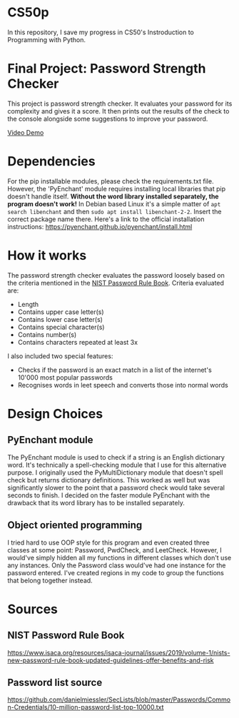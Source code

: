 # CS50p
In this repository, I save my progress in CS50's Instroduction to Programming with Python.

# Final Project: Password Strength Checker
This project is password strength checker. It evaluates your password for its complexity and gives it a score. It then prints out the results of the check to the console alongside some suggestions to improve your password.

[Video Demo](https://youtu.be/W1hjdY1bpUI)

# Dependencies
For the pip installable modules, please check the requirements.txt file. However, the 'PyEnchant' module requires installing local libraries that pip doesn't handle itself. **Without the word library installed separately, the program doesn't work!** In Debian based Linux it's a simple matter of `apt search libenchant` and then `sudo apt install libenchant-2-2`. Insert the correct package name there. Here's a link to the official installation instructions: https://pyenchant.github.io/pyenchant/install.html

# How it works
The password strength checker evaluates the password loosely based on the criteria mentioned in the [NIST Password Rule Book](https://www.isaca.org/resources/isaca-journal/issues/2019/volume-1/nists-new-password-rule-book-updated-guidelines-offer-benefits-and-risk). Criteria evaluated are:
- Length
- Contains upper case letter(s)
- Contains lower case letter(s)
- Contains special character(s)
- Contains number(s)
- Contains characters repeated at least 3x

I also included two special features:
- Checks if the password is an exact match in a list of the internet's 10'000 most popular passwords
- Recognises words in leet speech and converts those into normal words

# Design Choices
## PyEnchant module
The PyEnchant module is used to check if a string is an English dictionary word. It's technically a spell-checking module that I use for this alternative purpose. I originally used the PyMultiDictionary module that doesn't spell check but returns dictionary definitions. This worked as well but was significantly slower to the point that a password check would take several seconds to finish. I decided on the faster module PyEnchant with the drawback that its word library has to be installed separately.

## Object oriented programming
I tried hard to use OOP style for this program and even created three classes at some point: Password, PwdCheck, and LeetCheck. However, I would've simply hidden all my functions in different classes which don't use any instances. Only the Password class would've had one instance for the password entered. I've created regions in my code to group the functions that belong together instead.

# Sources
## NIST Password Rule Book
https://www.isaca.org/resources/isaca-journal/issues/2019/volume-1/nists-new-password-rule-book-updated-guidelines-offer-benefits-and-risk

## Password list source
https://github.com/danielmiessler/SecLists/blob/master/Passwords/Common-Credentials/10-million-password-list-top-10000.txt